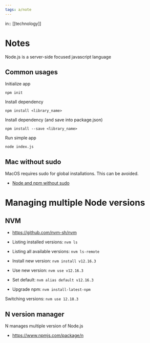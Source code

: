 ```yaml
---
tags: a/note
---
```

in:: [[technology]]

# Notes
Node.js is a server-side focused javascript language

## Common usages
Initialize app
```
npm init
```

Install dependency
```
npm install <library_name>
```

Install dependency (and save into package.json)
```
npm install --save <library_name>
```

Run simple app
```
node index.js
```

## Mac without sudo
MacOS requires sudo for global installations. This can be avoided.
* [Node and npm without sudo](https://johnpapa.net/node-and-npm-without-sudo/)

# Managing multiple Node versions
## NVM
* https://github.com/nvm-sh/nvm

* Listing installed versions: ```nvm ls```
* Listing all available versions: ```nvm ls-remote```
* Install new version: ```nvm install v12.16.3```
* Use new version: ```nvm use v12.16.3```
* Set default: ```nvm alias default v12.16.3```
* Upgrade npm: `nvm install-latest-npm`

Switching versions: ```nvm use 12.18.3```

## N version manager
N manages multiple version of Node.js
* https://www.npmjs.com/package/n
